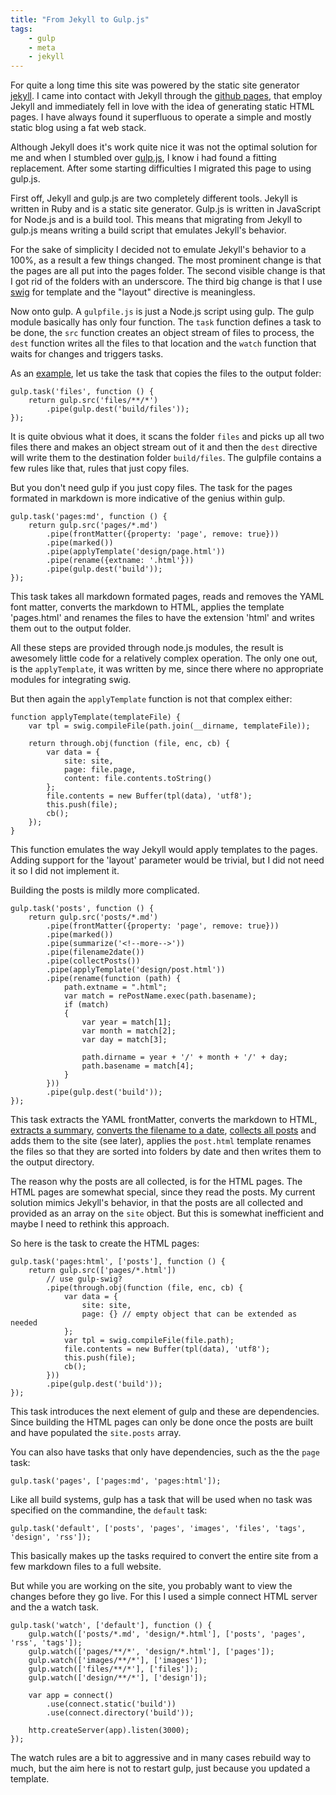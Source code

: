 ```yaml
---
title: "From Jekyll to Gulp.js"
tags:
    - gulp
    - meta
    - jekyll
---
```


For quite a long time this site was powered by the static site generator 
[jekyll]. I came into contact with Jekyll through the [github pages], that
employ Jekyll and immediately fell in love with the idea of generating 
static HTML pages. I have always found it superfluous to operate a simple 
and mostly static blog using a fat web stack. 

Although Jekyll does it's work quite nice it was not the optimal solution 
for me and when I stumbled over [gulp.js], I know i had found a fitting 
replacement. After some starting difficulties I migrated this page to using
gulp.js.

<!--more-->

First off, Jekyll and gulp.js are two completely different tools. Jekyll is 
written in Ruby and is a static site generator. Gulp.js is written in JavaScript
for Node.js and is a build tool. This means that migrating from Jekyll to 
gulp.js means writing a build script that emulates Jekyll's behavior.

For the sake of simplicity I decided not to emulate Jekyll's behavior to a 100%,
as a result a few things changed. The most prominent change is that the pages 
are all put into the pages folder. The second visible change is that I got rid 
of the folders with an underscore. The third big change is that I use [swig] 
for template and the "layout" directive is meaningless. 

Now onto gulp. A `gulpfile.js` is just a Node.js script using gulp. The gulp 
module basically has only four function. The `task` function defines a task to
be done, the `src` function creates an object stream of files to process, 
the `dest` function writes all the files to that location and the `watch` 
function that waits for changes and triggers tasks.

As an [example][ex1], let us take the task that copies the files to the output folder:

    gulp.task('files', function () {
        return gulp.src('files/**/*')        
            .pipe(gulp.dest('build/files'));
    }); 

It is quite obvious what it does, it scans the folder `files` and picks up all
two files there and makes an object stream out of it and then the `dest` 
directive will write them to the destination folder `build/files`. The gulpfile
contains a few rules like that, rules that just copy files.

But you don't need gulp if you just copy files. The task for the pages formated
in markdown is more indicative of the genius within gulp.

    gulp.task('pages:md', function () {
        return gulp.src('pages/*.md')
            .pipe(frontMatter({property: 'page', remove: true}))
            .pipe(marked())
            .pipe(applyTemplate('design/page.html'))
            .pipe(rename({extname: '.html'}))
            .pipe(gulp.dest('build'));
    });

This task takes all markdown formated pages, reads and removes the YAML font 
matter, converts the markdown to HTML, applies the template 'pages.html' and 
renames the files to have the extension 'html' and writes them out to the 
output folder.

All these steps are provided through node.js modules, the result is awesomely 
little code for a relatively complex operation. The only one out, is the 
`applyTemplate`, it was written by me, since there where no appropriate modules
for integrating swig.

But then again the `applyTemplate` function is not that complex either:

    function applyTemplate(templateFile) {
        var tpl = swig.compileFile(path.join(__dirname, templateFile));
        
        return through.obj(function (file, enc, cb) {            
            var data = {
                site: site,
                page: file.page,
                content: file.contents.toString()
            };            
            file.contents = new Buffer(tpl(data), 'utf8');
            this.push(file);
            cb();
        });
    }

This function emulates the way Jekyll would apply templates to the pages. 
Adding support for the 'layout' parameter would be trivial, but I did not
need it so I did not implement it.

Building the posts is mildly more complicated.

    gulp.task('posts', function () {
        return gulp.src('posts/*.md')
            .pipe(frontMatter({property: 'page', remove: true}))        
            .pipe(marked())
            .pipe(summarize('<!--more-->'))
            .pipe(filename2date())
            .pipe(collectPosts())
            .pipe(applyTemplate('design/post.html'))
            .pipe(rename(function (path) {
                path.extname = ".html";
                var match = rePostName.exec(path.basename);
                if (match)
                {
                    var year = match[1];            
                    var month = match[2];
                    var day = match[3];
                
                    path.dirname = year + '/' + month + '/' + day;
                    path.basename = match[4];
                }            
            }))
            .pipe(gulp.dest('build'));
    });

This task extracts the YAML frontMatter, converts the markdown to HTML, 
[extracts a summary][ex2], [converts the filename to a date][ex3], 
[collects all posts][ex4] and adds them to the site (see later), 
applies the `post.html` template renames the files so that they are sorted 
into folders by date and then writes them to the output directory.

The reason why the posts are all collected, is for the HTML pages. The
HTML pages are somewhat special, since they read the posts. My current solution
mimics Jekyll's behavior, in that the posts are all collected and provided
as an array on the `site` object. But this is somewhat inefficient and maybe
I need to rethink this approach. 

So here is the task to create the HTML pages:

    gulp.task('pages:html', ['posts'], function () {
        return gulp.src(['pages/*.html'])
            // use gulp-swig?
            .pipe(through.obj(function (file, enc, cb) {            
                var data = {
                    site: site,
                    page: {} // empty object that can be extended as needed
                };
                var tpl = swig.compileFile(file.path);
                file.contents = new Buffer(tpl(data), 'utf8');
                this.push(file);
                cb();
            }))        
            .pipe(gulp.dest('build'));
    });

This task introduces the next element of gulp and these are dependencies. Since
building the HTML pages can only be done once the posts are built and have 
populated the `site.posts` array. 

You can also have tasks that only have dependencies, such as the the `page` task:

    gulp.task('pages', ['pages:md', 'pages:html']);

Like all build systems, gulp has a task that will be used when no task was 
specified on the commandine, the `default` task:

    gulp.task('default', ['posts', 'pages', 'images', 'files', 'tags', 'design', 'rss']);

This basically makes up the tasks required to convert the entire site from
a few markdown files to a full website. 

But while you are working on the site, you probably want to view the changes 
before they go live. For this I used a simple connect HTML server and the a
watch task.

    gulp.task('watch', ['default'], function () {
        gulp.watch(['posts/*.md', 'design/*.html'], ['posts', 'pages', 'rss', 'tags']);
        gulp.watch(['pages/**/*', 'design/*.html'], ['pages']);
        gulp.watch(['images/**/*'], ['images']);
        gulp.watch(['files/**/*'], ['files']);
        gulp.watch(['design/**/*'], ['design']);
        
        var app = connect()
            .use(connect.static('build'))
            .use(connect.directory('build'));
        
        http.createServer(app).listen(3000);
    });

The watch rules are a bit to aggressive and in many cases rebuild way to much,
but the aim here is not to restart gulp, just because you updated a template.

[jekyll]: http://jekyllrb.com/
[github pages]: http://pages.github.com/
[gulp.js]: http://gulpjs.com/
[swig]: https://paularmstrong.github.io/swig/
[ex1]: https://github.com/rioki/www.rioki.org/blob/2a88c14eb805e7b5ff3881a10abd1d3edcf49da4/gulpfile.js#L153
[ex2]: https://github.com/rioki/www.rioki.org/blob/2a88c14eb805e7b5ff3881a10abd1d3edcf49da4/gulpfile.js#L72
[ex3]: https://github.com/rioki/www.rioki.org/blob/2a88c14eb805e7b5ff3881a10abd1d3edcf49da4/gulpfile.js#L53
[ex4]: https://github.com/rioki/www.rioki.org/blob/2a88c14eb805e7b5ff3881a10abd1d3edcf49da4/gulpfile.js#L25

